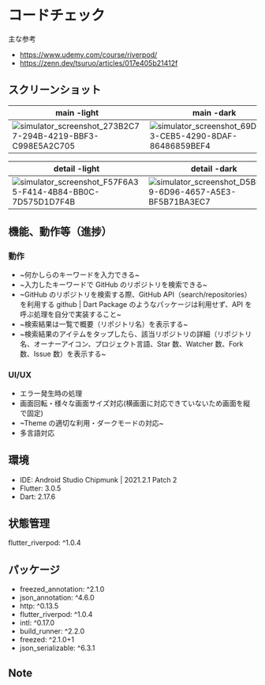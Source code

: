 # コードチェック
主な参考
* https://www.udemy.com/course/riverpod/
* https://zenn.dev/tsuruo/articles/017e405b21412f

## スクリーンショット

|main -light|main -dark|
|---|---|
|![simulator_screenshot_273B2C77-294B-4219-BBF3-C998E5A2C705](https://user-images.githubusercontent.com/111117157/185022369-78da316f-a4dc-411d-925b-ec4bb2b62953.png)|![simulator_screenshot_69DB66E3-CEB5-4290-8DAF-86486859BEF4](https://user-images.githubusercontent.com/111117157/185022415-d4b7ecfa-4637-49e9-9407-5462b03873c8.png)|

|detail -light|detail -dark|
|---|---|
|![simulator_screenshot_F57F6A35-F414-4B84-BB0C-7D575D1D7F4B](https://user-images.githubusercontent.com/111117157/185022465-554b6042-494d-46ca-aa77-f91968578d5f.png)|![simulator_screenshot_D5B5CDF9-6D96-4657-A5E3-BF5B71BA3EC7](https://user-images.githubusercontent.com/111117157/185022500-58a3690d-c43e-4034-8390-b98857ced04d.png)|


## 機能、動作等（進捗）
### 動作
* ~何かしらのキーワードを入力できる~
* ~入力したキーワードで GitHub のリポジトリを検索できる~
* ~GitHub のリポジトリを検索する際、GitHub API（search/repositories）を利用する
  github | Dart Package のようなパッケージは利用せず、API を呼ぶ処理を自分で実装すること~
* ~検索結果は一覧で概要（リポジトリ名）を表示する~
* ~検索結果のアイテムをタップしたら、該当リポジトリの詳細（リポジトリ名、オーナーアイコン、プロジェクト言語、Star 数、Watcher 数、Fork 数、Issue 数）を表示する~

### UI/UX
* エラー発生時の処理
* 画面回転・様々な画面サイズ対応(横画面に対応できていないため画面を縦で固定)
* ~Theme の適切な利用・ダークモードの対応~
* 多言語対応

## 環境

* IDE: Android Studio Chipmunk | 2021.2.1 Patch 2
* Flutter: 3.0.5
* Dart: 2.17.6

## 状態管理

flutter_riverpod: ^1.0.4

## パッケージ

* freezed_annotation: ^2.1.0
* json_annotation: ^4.6.0
* http: ^0.13.5
* flutter_riverpod: ^1.0.4
* intl: ^0.17.0
* build_runner: ^2.2.0
* freezed: ^2.1.0+1
* json_serializable: ^6.3.1



## Note
